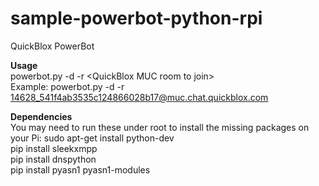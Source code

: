 sample-powerbot-python-rpi
==========================

QuickBlox PowerBot

<b>Usage</b><br />
powerbot.py -d -r &lt;QuickBlox MUC room to join&gt;
<br />
Example: powerbot.py -d -r 14628_541f4ab3535c124866028b17@muc.chat.quickblox.com

<b>Dependencies</b><br />
You may need to run these under root to install the missing packages on your Pi:
sudo apt-get install python-dev<br />
pip install sleekxmpp<br />
pip install dnspython<br />
pip install pyasn1 pyasn1-modules<br />



